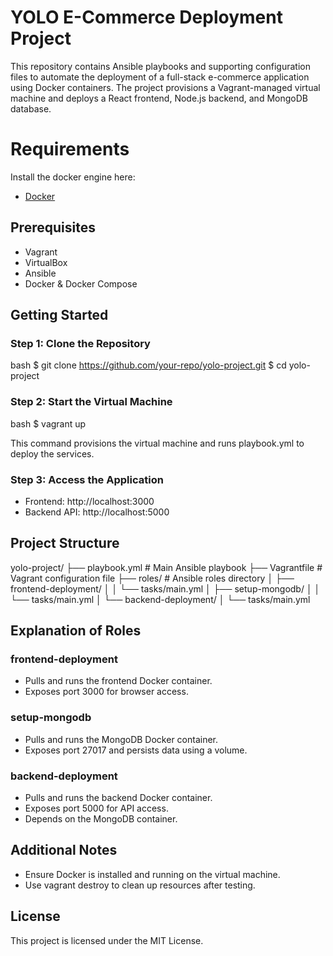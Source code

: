 # YOLO E-Commerce Deployment Project

This repository contains Ansible playbooks and supporting configuration files to automate the deployment of a full-stack e-commerce application using Docker containers. The project provisions a Vagrant-managed virtual machine and deploys a React frontend, Node.js backend, and MongoDB database.

# Requirements
Install the docker engine here:
- [Docker](https://docs.docker.com/engine/install/) 

## Prerequisites

- Vagrant
- VirtualBox
- Ansible
- Docker & Docker Compose

## Getting Started

### Step 1: Clone the Repository
bash
$ git clone https://github.com/your-repo/yolo-project.git
$ cd yolo-project


### Step 2: Start the Virtual Machine
bash
$ vagrant up

This command provisions the virtual machine and runs playbook.yml to deploy the services.

### Step 3: Access the Application
- Frontend: http://localhost:3000
- Backend API: http://localhost:5000

## Project Structure
yolo-project/
├── playbook.yml         # Main Ansible playbook
├── Vagrantfile          # Vagrant configuration file
├── roles/               # Ansible roles directory
│   ├── frontend-deployment/
│   │   └── tasks/main.yml
│   ├── setup-mongodb/
│   │   └── tasks/main.yml
│   └── backend-deployment/
│       └── tasks/main.yml


## Explanation of Roles

### frontend-deployment
- Pulls and runs the frontend Docker container.
- Exposes port 3000 for browser access.

### setup-mongodb
- Pulls and runs the MongoDB Docker container.
- Exposes port 27017 and persists data using a volume.

### backend-deployment
- Pulls and runs the backend Docker container.
- Exposes port 5000 for API access.
- Depends on the MongoDB container.

## Additional Notes
- Ensure Docker is installed and running on the virtual machine.
- Use vagrant destroy to clean up resources after testing.

## License
This project is licensed under the MIT License.



